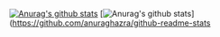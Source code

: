 
[![Anurag's github stats](https://github-readme-stats.vercel.app/api?username=carlinhosmugiwara)](https://github.com/anuraghazra/github-readme-stats)
[![Anurag's github stats](https://github-readme-stats.vercel.app/api/top-langs/?username=carlinhosmugiwara)](https://github.com/anuraghazra/github-readme-stats
